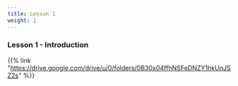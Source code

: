```yaml
---
title: Lesson 1
weight: 1
---
```

### Lesson 1 - Introduction

{{% link "https://drive.google.com/drive/u/0/folders/0B30x04ffhNSFeDNZY1hkUnJSZ2s" %}}
